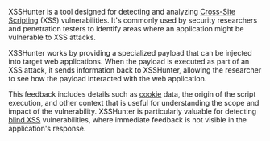 XSSHunter is a tool designed for detecting and analyzing [Cross-Site Scripting]() (XSS) vulnerabilities. It's commonly used by security researchers and penetration testers to identify areas where an application might be vulnerable to XSS attacks.

XSSHunter works by providing a specialized payload that can be injected into target web applications. When the payload is executed as part of an XSS attack, it sends information back to XSSHunter, allowing the researcher to see how the payload interacted with the web application.

This feedback includes details such as [cookie]() data, the origin of the script execution, and other context that is useful for understanding the scope and impact of the vulnerability. XSSHunter is particularly valuable for detecting [blind XSS]() vulnerabilities, where immediate feedback is not visible in the application's response.
